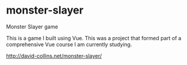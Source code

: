 # monster-slayer
Monster Slayer game

This is a game I built using Vue. This was a project that formed part of a comprehensive Vue course I am currently studying.

http://david-collins.net/monster-slayer/
